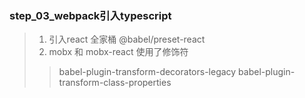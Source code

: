 ### step_03_webpack引入typescript

> 1. 引入react 全家桶  @babel/preset-react
> 2. mobx 和 mobx-react 使用了修饰符 
> >  babel-plugin-transform-decorators-legacy
> > babel-plugin-transform-class-properties

   